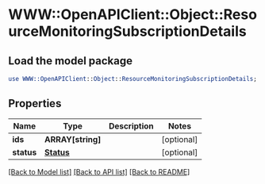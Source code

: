# WWW::OpenAPIClient::Object::ResourceMonitoringSubscriptionDetails

## Load the model package
```perl
use WWW::OpenAPIClient::Object::ResourceMonitoringSubscriptionDetails;
```

## Properties
Name | Type | Description | Notes
------------ | ------------- | ------------- | -------------
**ids** | **ARRAY[string]** |  | [optional] 
**status** | [**Status**](Status.md) |  | [optional] 

[[Back to Model list]](../README.md#documentation-for-models) [[Back to API list]](../README.md#documentation-for-api-endpoints) [[Back to README]](../README.md)


